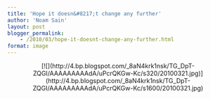```yaml
---
title: 'Hope it doesn&#8217;t change any further'
author: 'Noam Sain'
layout: post
blogger_permalink:
    - /2010/03/hope-it-doesnt-change-any-further.html
format: image
---
```


<div style="clear: both; text-align: center;">[![](http://4.bp.blogspot.com/_8aN4krk1nsk/TG_DpT-ZQGI/AAAAAAAAAdA/uPcrQKGw-Kc/s320/20100321.jpg)](http://4.bp.blogspot.com/_8aN4krk1nsk/TG_DpT-ZQGI/AAAAAAAAAdA/uPcrQKGw-Kc/s1600/20100321.jpg)</div>